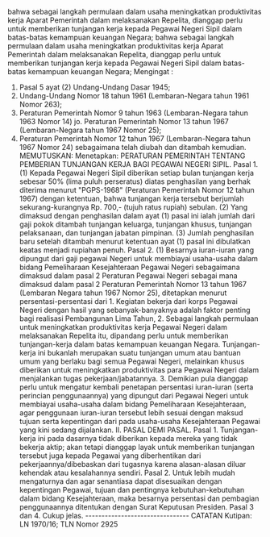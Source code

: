  bahwa sebagai langkah permulaan dalam usaha meningkatkan produktivitas kerja Aparat Pemerintah dalam melaksanakan Repelita, dianggap perlu untuk memberikan tunjangan kerja kepada Pegawai Negeri Sipil dalam batas-batas kemampuan keuangan Negara; bahwa sebagai langkah permulaan dalam usaha meningkatkan produktivitas kerja Aparat Pemerintah dalam melaksanakan Repelita, dianggap perlu untuk memberikan tunjangan kerja kepada Pegawai Negeri Sipil dalam batas-batas kemampuan keuangan Negara;
Mengingat :

1. Pasal 5 ayat (2) Undang-Undang Dasar 1945;
2. Undang-Undang Nomor 18 tahun 1961 (Lembaran-Negara tahun 1961 Nomor 263);
3. Peraturan Pemerintah Nomor 9 tahun 1963 (Lembaran-Negara tahun 1963 Nomor 14) jo. Peraturan Pemerintah Nomor 13 tahun 1967 (Lembaran-Negara tahun 1967 Nomor 25);
4. Peraturan Pemerintah Nomor 12 tahun 1967 (Lembaran-Negara tahun 1967 Nomor 24) sebagaimana telah diubah dan ditambah kemudian. MEMUTUSKAN: Menetapkan: PERATURAN PEMERINTAH TENTANG PEMBERIAN TUNJANGAN KERJA BAGI PEGAWAI NEGERI SIPIL. Pasal 1. (1) Kepada Pegawai Negeri Sipil diberikan setiap bulan tunjangan kerja sebesar 50% (lima puluh perseratus) diatas penghasilan yang berhak diterima menurut "PGPS-1968" (Peraturan Pemerintah Nomor 12 tahun 1967) dengan ketentuan, bahwa tunjangan kerja tersebut berjumlah sekurang-kurangnya Rp. 700,- (tujuh ratus rupiah) sebulan. (2) Yang dimaksud dengan penghasilan dalam ayat (1) pasal ini ialah jumlah dari gaji pokok ditambah tunjangan keluarga, tunjangan khusus, tunjangan pelaksanaan, dan tunjangan jabatan pimpinan. (3) Jumlah penghasilan baru setelah ditambah menurut ketentuan ayat (1) pasal ini dibulatkan keatas menjadi rupiahan penuh. Pasal 2. (1) Besarnya iuran-iuran yang dipungut dari gaji pegawai Negeri untuk membiayai usaha-usaha dalam bidang Pemeliharaan Kesejahteraan Pegawai Negeri sebagaimana dimaksud dalam pasal 2 Peraturan Pegawai Negeri sebagai mana dimaksud dalam pasal 2 Peraturan Pemerintah Nomor 13 tahun 1967 (Lembaran Negara tahun 1967 Nomor 25), ditetapkan menurut persentasi-persentasi dari 1. Kegiatan bekerja dari korps Pegawai Negeri dengan hasil yang sebanyak-banyaknya adalah faktor penting bagi realisasi Pembangunan Lima Tahun, 2. Sebagai langkah permulaan untuk meningkatkan produktivitas kerja Pegawai Negeri dalam melaksanakan Repelita itu, dipandang perlu untuk memberikan tunjangan-kerja dalam batas kemampuan keuangan Negara. Tunjangan-kerja ini bukanlah merupakan suatu tunjangan umum atau bantuan umum yang berlaku bagi semua Pegawai Negeri, melainkan khusus diberikan untuk meningkatkan produktivitas para Pegawai Negeri dalam menjalankan tugas pekerjaan/jabatannya. 3. Demikian pula dianggap perlu untuk mengatur kembali penetapan persentasi iuran-iuran (serta perincian penggunaannya) yang dipungut dari Pegawai Negeri untuk membiayai usaha-usaha dalam bidang Pemeliharaan Kesejahteraan, agar penggunaan iuran-iuran tersebut lebih sesuai dengan maksud tujuan serta kepentingan dari pada usaha-usaha Kesejahteraan Pegawai yang kini sedang dijalankan. II. PASAL DEMI PASAL. Pasal 1. Tunjangan-kerja ini pada dasarnya tidak diberikan kepada mereka yang tidak bekerja aktip; akan tetapi dianggap layak untuk memberikan tunjangan tersebut juga kepada Pegawai yang diberhentikan dari pekerjaannya/dibebaskan dari tugasnya karena alasan-alasan diluar kehendak atau kesalahannya sendiri. Pasal 2. Untuk lebih mudah mengaturnya dan agar senantiasa dapat disesuaikan dengan kepentingan Pegawai, tujuan dan pentingnya kebutuhan-kebutuhan dalam bidang Kesejahteraan, maka besarnya persentasi dan pembagian penggunaannya ditentukan dengan Surat Keputusan Presiden. Pasal 3 dan 4. Cukup jelas. -------------------------------- CATATAN Kutipan: LN 1970/16; TLN Nomor 2925